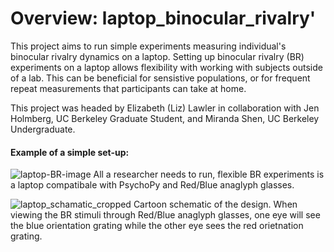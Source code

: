 # Overview: laptop_binocular_rivalry'
This project aims to run simple experiments measuring individual's binocular rivalry dynamics on a laptop. Setting up binocular rivalry (BR) experiments on a laptop allows flexibility with working with subjects outside of a lab. This can be beneficial for sensistive populations, or for frequent repeat measurements that participants can take at home. 

This project was headed by Elizabeth (Liz) Lawler in collaboration with Jen Holmberg, UC Berkeley Graduate Student, and Miranda Shen, UC Berkeley Undergraduate. 


#### Example of a simple set-up:
![laptop-BR-image](https://user-images.githubusercontent.com/19734455/151236501-85c210e1-6686-4acd-9ac1-28ee36aa0a40.png)
All a researcher needs to run, flexible BR experiments is a laptop compatibale with PsychoPy and Red/Blue anaglyph glasses. 

![laptop_schamatic_cropped](https://user-images.githubusercontent.com/19734455/151236776-fffa9a68-02d4-4135-bf68-28483e762e31.png)
Cartoon schematic of the design. When viewing the BR stimuli through Red/Blue anaglyph glasses, one eye will see the blue orientation grating while the other eye sees the red orietnation grating. 
